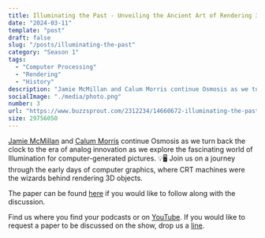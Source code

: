 ```yaml
---
title: Illuminating the Past - Unveiling the Ancient Art of Rendering 3D Objects
date: "2024-03-11"
template: "post"
draft: false
slug: "/posts/illuminating-the-past"
category: "Season 1"
tags:
  - "Computer Processing"
  - "Rendering"
  - "History"
description: "Jamie McMillan and Calum Morris continue Osmosis as we turn back the clock to the era of analog innovation as we explore the fascinating world of Illumination for computer-generated pictures."
socialImage: "./media/photo.png"
number: 3
url: "https://www.buzzsprout.com/2312234/14660672-illuminating-the-past-unveiling-the-ancient-art-of-rendering-3d-objects.mp3"
size: 29756050
---
```


[Jamie McMillan](https://www.linkedin.com/in/jamie-mcmillan-metrology/) and [Calum Morris](https://www.linkedin.com/in/calum-morris-7015a028b/) continue Osmosis as we turn back the clock to the era of analog innovation as we explore the fascinating world of Illumination for computer-generated pictures. 💡🖥️ Join us on a journey through the early days of computer graphics, where CRT machines were the wizards behind rendering 3D objects.

The paper can be found [here](https://doi.org/10.1145/360825.360839) if you would like to follow along with the discussion.

Find us where you find your podcasts or on [YouTube](https://www.youtube.com/channel/UCZASNs8eKR3AKpLkkPAYnuQ). If you would like to request a paper to be discussed on the show, drop us a [line](mailto:osmosiscast@gmail.com?subject=Osmosis%20Cast%20|%20Episode%20Suggestion).
